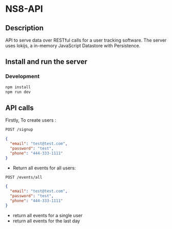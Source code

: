 # NS8-API

## Description
API to serve data over RESTful calls for a user tracking software. The server uses lokijs, a in-memory JavaScript Datastore with Persistence.

## Install and run the server

### Development

```bash
npm install
npm run dev
```

## API calls

Firstly, To create users :

```bash
POST /signup
```

```json
{
  "email": "test@test.com",
  "password": "test",
  "phone": "444-333-1111"
}
```

- Return all events for all users:

```bash
POST /events/all
```

```json
{
  "email": "test@test.com",
  "password": "test",
  "phone": "444-333-1111"
}
```


- return all events for a single user
- return all events for the last day
